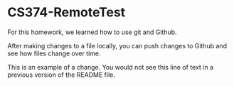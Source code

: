 # CS374-RemoteTest

For this homework, we learned how to use git and Github.

After making changes to a file locally, you can push changes to Github and see how files change over time.

This is an example of a change. You would not see this line of text in a previous version of the README file.
